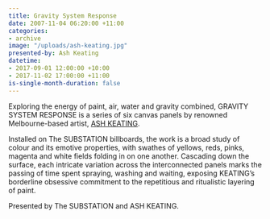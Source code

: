 ```yaml
---
title: Gravity System Response
date: 2007-11-04 06:20:00 +11:00
categories:
- archive
image: "/uploads/ash-keating.jpg"
presented-by: Ash Keating
datetime:
- 2017-09-01 12:00:00 +10:00
- 2017-11-02 17:00:00 +11:00
is-single-month-duration: false
---
```


Exploring the energy of paint, air, water and gravity combined, GRAVITY SYSTEM RESPONSE is a
series of six canvas panels by renowned Melbourne-based artist, [ASH KEATING](https://www.facebook.com/ashkeatingartist/).

Installed on The SUBSTATION billboards, the work is a broad study of colour and its emotive properties,
with swathes of yellows, reds, pinks, magenta and white fields folding in on one another. Cascading down the surface, each intricate variation across the interconnected panels marks the passing of time spent
spraying, washing and waiting, exposing KEATING’s borderline obsessive commitment to the repetitious
and ritualistic layering of paint.

Presented by The SUBSTATION and ASH KEATING.
